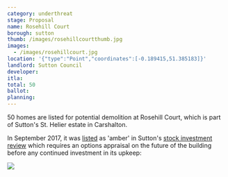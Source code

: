 ```yaml
---
category: underthreat
stage: Proposal
name: Rosehill Court 
borough: sutton
thumb: /images/rosehillcourtthumb.jpg
images:
  - /images/rosehillcourt.jpg
location: '{"type":"Point","coordinates":[-0.189415,51.385183]}'
landlord: Sutton Council
developer:
itla:
total: 50
ballot:
planning:
---
```

50 homes are listed for potential demolition at Rosehill Court, which is part of Sutton's St. Helier estate in Carshalton.

In September 2017, it was [listed](https://moderngov.sutton.gov.uk/documents/s54307/7%20Housing%20Revenue%20Account%20Business%20Plan%20201718%20-%20204647%20-%20Appendix%20A.pdf) as 'amber' in Sutton's [stock investment review](https://moderngov.sutton.gov.uk/documents/s54306/7%20Housing%20Revenue%20Account%20Business%20Plan%20201718%20-%20204647.pdf) which requires an options appraisal on the future of the building before any continued investment in its upkeep:

<img src="/images/rosehillamber.png" class="img-fluid rounded img-thumbnail">


